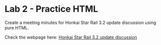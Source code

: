 # Lab 2 - Practice HTML

Create a meeting minutes for Honkai Star Rail 3.2 update discussion using pure HTML.

Check the webpage here: [Honkai Star Rail 3.2 update discussion](https://yanglin14.github.io/CSE-110_Lab2_Starter/)
